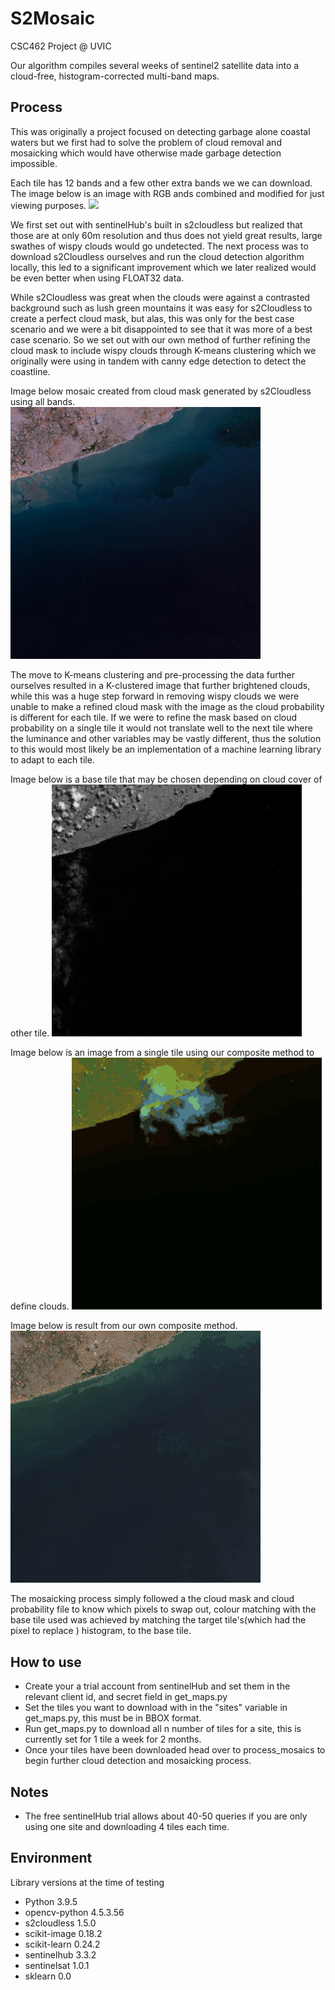 # S2Mosaic
CSC462 Project @ UVIC

Our algorithm compiles several weeks of sentinel2 satellite data into a cloud-free, histogram-corrected multi-band maps.

## Process
This was originally a project focused on detecting garbage alone coastal waters but we first had to solve the problem of cloud removal and mosaicking which would have otherwise made garbage detection impossible.



Each tile has 12 bands and a few other extra bands we we can download. The image below is an image with RGB ands combined and modified for just viewing purposes.
<img src="/READMImages/accra_l2a_rgb.png" width="400"/>

We first set out with sentinelHub's built in s2cloudless but realized that those are at only 60m resolution and thus does not yield great results, large swathes of wispy clouds would go undetected. The next process was to download s2Cloudless ourselves and run the cloud detection algorithm locally, this led to a significant improvement which we later realized would be even better when using FLOAT32 data.

While s2Cloudless was great when the clouds were against a contrasted background such as lush green mountains it was easy for s2Cloudless to create a perfect cloud mask, but alas, this was only for the best case scenario and we were a bit disappointed to see that it was more of a best case scenario. So we set out with our own method of further refining the cloud mask to include wispy clouds through K-means clustering which we originally were using in tandem with canny edge detection to detect the coastline.

Image below mosaic created from cloud mask generated by s2Cloudless using all bands.
<img src="/READMImages/composite_s2cloudless.jpg" width="400"/>

The move to K-means clustering and pre-processing the data further ourselves resulted in a K-clustered image that further brightened clouds, while this was a huge step forward in removing wispy clouds we were unable to make a refined cloud mask with the image as the cloud probability is different for each tile. If we were to refine the mask based on cloud probability on a single tile it would not translate well to the next tile where the luminance and other variables may be vastly different, thus the solution to this would most likely be an implementation of a machine learning library to adapt to each tile.

Image below is a base tile that may be chosen depending on cloud cover of other tile.
<img src="/READMImages/l2a_b11.png" width="400"/>

Image below is an image from a single tile using our composite method to define clouds.
<img src="/READMImages/rgb_quantized.png" width="400"/>


Image below is result from our own composite method.
<img src="/READMImages/composite_v2.jpg" width="400"/>

The mosaicking process simply followed a the cloud mask and cloud probability file to know which pixels to swap out, colour matching with the base tile used was achieved by matching the target tile's(which had the pixel to replace ) histogram, to the base tile.

## How to use
- Create your a trial account from sentinelHub and set them in the relevant client id, and secret field in get_maps.py
- Set the tiles you want to download with in the "sites" variable in get_maps.py, this must be in BBOX format.
- Run get_maps.py to download all n number of tiles for a site, this is currently set for 1 tile a week for 2 months.
- Once your tiles have been downloaded head over to process_mosaics to begin further cloud detection and mosaicking process.


## Notes
- The free sentinelHub trial allows about 40-50 queries if you are only using one site and downloading 4 tiles each time.


## Environment
Library versions at the time of testing
- Python 3.9.5
- opencv-python 4.5.3.56
- s2cloudless 1.5.0
- scikit-image 0.18.2
- scikit-learn 0.24.2
- sentinelhub 3.3.2
- sentinelsat 1.0.1
- sklearn 0.0